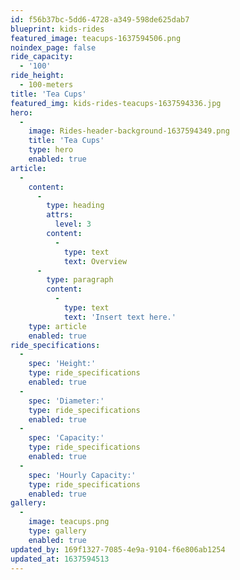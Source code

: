 ```yaml
---
id: f56b37bc-5dd6-4728-a349-598de625dab7
blueprint: kids-rides
featured_image: teacups-1637594506.png
noindex_page: false
ride_capacity:
  - '100'
ride_height:
  - 100-meters
title: 'Tea Cups'
featured_img: kids-rides-teacups-1637594336.jpg
hero:
  -
    image: Rides-header-background-1637594349.png
    title: 'Tea Cups'
    type: hero
    enabled: true
article:
  -
    content:
      -
        type: heading
        attrs:
          level: 3
        content:
          -
            type: text
            text: Overview
      -
        type: paragraph
        content:
          -
            type: text
            text: 'Insert text here.'
    type: article
    enabled: true
ride_specifications:
  -
    spec: 'Height:'
    type: ride_specifications
    enabled: true
  -
    spec: 'Diameter:'
    type: ride_specifications
    enabled: true
  -
    spec: 'Capacity:'
    type: ride_specifications
    enabled: true
  -
    spec: 'Hourly Capacity:'
    type: ride_specifications
    enabled: true
gallery:
  -
    image: teacups.png
    type: gallery
    enabled: true
updated_by: 169f1327-7085-4e9a-9104-f6e806ab1254
updated_at: 1637594513
---
```

